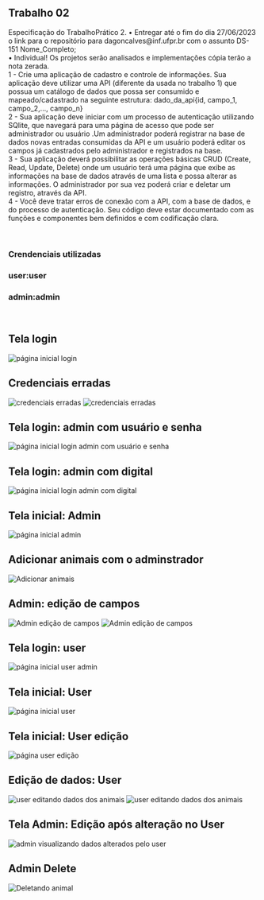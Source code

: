 <h2>Trabalho 02</h2>
<p>
Especificação do TrabalhoPrático 2.
• Entregar até o fim do dia 27/06/2023 o link para o repositório para dagoncalves@inf.ufpr.br com o assunto DS-151 Nome_Completo;<br>
• Individual! Os projetos serão analisados e implementações cópia terão a nota zerada.<br>
1 - Crie uma aplicação de cadastro e controle de informações. Sua aplicação deve utilizar uma API (diferente da usada no trabalho 1) que possua um catálogo de dados que possa ser consumido e mapeado/cadastrado na seguinte estrutura: dado_da_api{id, campo_1, campo_2,..., campo_n}<br>
2 - Sua aplicação deve iniciar com um processo de autenticação utilizando SQlite, que navegará para uma página de acesso que pode ser administrador ou usuário .Um administrador poderá registrar na base de dados novas entradas consumidas da API e um usuário poderá editar os campos já cadastrados pelo administrador e registrados na base.<br>
3 - Sua aplicação deverá possibilitar as operações básicas CRUD (Create, Read, Update, Delete) onde um usuário terá uma página que exibe as informações na base de dados através de uma lista e possa alterar as informações. O administrador por sua vez poderá criar e deletar um registro, através da API.<br>
4 - Você deve tratar erros de conexão com a API, com a base de dados, e do processo de autenticação. Seu código deve estar documentado com as funções e componentes bem definidos e com codificação clara. <br>
</p>
<br>
<h3>Crendenciais utilizadas</h3>
<p><h3>user:user</h3>
<h3>admin:admin</h3></p>
<br>

<h2>Tela login</h2>
<img src="./imgs/inicial.jpeg" alt="página inicial login">

<h2>Credenciais erradas</h2>
<img src="./imgs/teste2.jpeg" alt="credenciais erradas">
<img src="./imgs/credenciais_invalidas.png" alt="credenciais erradas">

<h2>Tela login: admin com usuário e senha</h2>
<img src="./imgs/login.jpeg" alt="página inicial login admin com usuário e senha">

<h2>Tela login: admin com digital</h2>
<img src="./imgs/fingerprint.jpg" alt="página inicial login admin com digital">

<h2>Tela inicial: Admin</h2>
<img src="./imgs/AdminHomeInicial.jpeg" alt="página inicial admin">

<h2>Adicionar animais com o adminstrador</h2>
<img src="./imgs/AdminHomeAdd.jpeg" alt="Adicionar animais">

<h2>Admin: edição de campos</h2>
<img src="./imgs/AdminEdit1.jpeg" alt="Admin edição de campos">
<img src="./imgs/AdminEdit2.png" alt="Admin edição de campos">


<h2>Tela login: user</h2>
<img src="./imgs/loginUser.jpeg" alt="página inicial user admin">

<h2>Tela inicial: User</h2>
<img src="./imgs/UserHomeInitial.jpeg" alt="página inicial user">

<h2>Tela inicial: User edição</h2>
<img src="./imgs/UserHomeInitialEdit.png" alt="página user edição">

<h2>Edição de dados: User</h2>
<img src="./imgs/UserEdit1.png" alt="user editando dados dos animais">
<img src="./imgs/UserEdit2.png" alt="user editando dados dos animais">

<h2>Tela Admin: Edição após alteração no User</h2>
<img src="./imgs/AdminEdit3.png" alt="admin visualizando dados alterados pelo user">

<h2>Admin Delete</h2>
<img src="./imgs/AdminDelete.jpeg" alt="Deletando animal">
